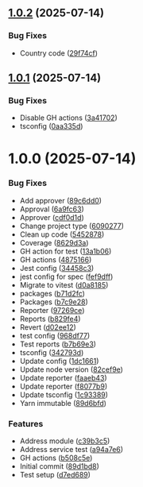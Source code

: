## [1.0.2](https://github.com/rohithart/montu-library/compare/v1.0.1...v1.0.2) (2025-07-14)


### Bug Fixes

* Country code ([29f74cf](https://github.com/rohithart/montu-library/commit/29f74cfa653701011ae23101cb72b9080d31aa5a))

## [1.0.1](https://github.com/rohithart/montu-library/compare/v1.0.0...v1.0.1) (2025-07-14)


### Bug Fixes

* Disable GH actions ([3a41702](https://github.com/rohithart/montu-library/commit/3a417029946b76da175b2af86b95917d6a7e1d59))
* tsconfig ([0aa335d](https://github.com/rohithart/montu-library/commit/0aa335d64ab851a9b778043906d675ad1f0ec089))

# 1.0.0 (2025-07-14)


### Bug Fixes

* Add approver ([89c6dd0](https://github.com/rohithart/montu-library/commit/89c6dd07db018d6d72fa2f5de716d14e2a325e8a))
* Approval ([6a9fc63](https://github.com/rohithart/montu-library/commit/6a9fc6396c019f653e3de021fe283c8bfcfc0692))
* Approver ([cdf0d1d](https://github.com/rohithart/montu-library/commit/cdf0d1d73a944e2ad511d5b41d8a42cf4490d474))
* Change project type ([6090277](https://github.com/rohithart/montu-library/commit/609027720b970cd818a3fdfc8713e10236f19bdd))
* Clean up code ([5452878](https://github.com/rohithart/montu-library/commit/545287889510185e9a4e499af4b1bfd31e2d8ca0))
* Coverage ([8629d3a](https://github.com/rohithart/montu-library/commit/8629d3a8d58b133c7c9fef6525a3eea47e3c52bf))
* GH action for test ([13a1b06](https://github.com/rohithart/montu-library/commit/13a1b061e8a5099c63c4a4a8fd874f2a21654eeb))
* GH actions ([4875166](https://github.com/rohithart/montu-library/commit/4875166c37f5709bfbbcb104e719a46f09fadef7))
* Jest config ([34458c3](https://github.com/rohithart/montu-library/commit/34458c3a9e22938e9898bfdacfae67c3e9de9fe9))
* jest config for spec ([fef9dff](https://github.com/rohithart/montu-library/commit/fef9dff243181fbb8ced179e3b4c62e204ec62ad))
* Migrate to vitest ([d0a8185](https://github.com/rohithart/montu-library/commit/d0a8185828145c53cc8d019483bee3198d9e5de3))
* packages ([b71d2fc](https://github.com/rohithart/montu-library/commit/b71d2fcf5af3f3db87f18b0af57b41816e2a4639))
* Packages ([b7c9e28](https://github.com/rohithart/montu-library/commit/b7c9e289cbd1854fcc201899504a33f9433cb250))
* Reporter ([97269ce](https://github.com/rohithart/montu-library/commit/97269ce5b8233c7e61fa5f53d09a7c1fa6fe72f6))
* Reports ([b829fe4](https://github.com/rohithart/montu-library/commit/b829fe4bff0ed8494ec96e7ae220664c4987767b))
* Revert ([d02ee12](https://github.com/rohithart/montu-library/commit/d02ee1229d77a92f4a2ca353d533c0e12d582ea9))
* test config ([968df77](https://github.com/rohithart/montu-library/commit/968df77dcd2f22daa3cf74b550e3278b29b5377e))
* Test reports ([b7b69e3](https://github.com/rohithart/montu-library/commit/b7b69e34ec3a0c9afb347d047519150ce0f524af))
* tsconfig ([342793d](https://github.com/rohithart/montu-library/commit/342793da97f320038f84d66d9113f3fece9bfe17))
* Update config ([1dc1661](https://github.com/rohithart/montu-library/commit/1dc1661f0055d3568a9db9129c91dfd15354d24e))
* Update node version ([82cef9e](https://github.com/rohithart/montu-library/commit/82cef9e1e902fe4eb6dec06d6b98268a2e5b699e))
* Update reporter ([faaeb43](https://github.com/rohithart/montu-library/commit/faaeb43bd32c58e2a79c1e3af77ea72762f8155e))
* Update reporter ([f8077b9](https://github.com/rohithart/montu-library/commit/f8077b97119d60e3b23830993a98d46401620b9f))
* Update tsconfig ([1c93389](https://github.com/rohithart/montu-library/commit/1c933890f9a3b84e6d7b38d686c9380d3e6060da))
* Yarn immutable ([89d6bfd](https://github.com/rohithart/montu-library/commit/89d6bfdf6e617b19b108c7800af9c2ad32959413))


### Features

* Address module ([c39b3c5](https://github.com/rohithart/montu-library/commit/c39b3c55aac4a13b9c74e3cde6d42b788ac5c2e2))
* Address service test ([a94a7e6](https://github.com/rohithart/montu-library/commit/a94a7e63382a1eee476536ba148545209b715210))
* GH actions ([b508c5e](https://github.com/rohithart/montu-library/commit/b508c5e8b628f9751de83b46aa9eee71b8c816b4))
* Initial commit ([89d1bd8](https://github.com/rohithart/montu-library/commit/89d1bd80b3f88433f86b7abcf68ec95478ac8485))
* Test setup ([d7ed689](https://github.com/rohithart/montu-library/commit/d7ed689b80f4d32c77000163dcb74acc77400a17))
